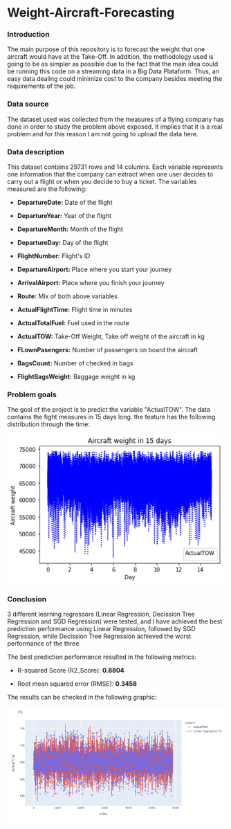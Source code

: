 # Weight-Aircraft-Forecasting

### Introduction

The main purpose of this repository is to forecast the weight that one aircraft would have at the Take-Off. In addition, the methodology used is going to be as simpler as possible due to the fact that the main idea could be running this code on a streaming data in a Big Data Plataform. Thus, an easy data dealing could minimize cost to the company besides meeting the requirements of the job.

### Data source

The dataset used was collected from the measures of a flying company has done in order to study the problem above exposed. It implies that it is a real problem and for this reason I am not going to upload the data here.

### Data description

This dataset contains 29731 rows and 14 columns. Each variable represents one information that the company can extract when one user decides to carry out a flight or when you decide to buy a ticket. The variables measured are the following:

- **DepartureDate:** Date of the flight

- **DepartureYear:** Year of the flight

- **DepartureMonth:** Month of the flight

- **DepartureDay:** Day of the flight

- **FlightNumber:** Flight's ID

- **DepartureAirport:** Place where you start your journey

- **ArrivalAirport:** Place where you finish your journey

- **Route:** Mix of both above variables

- **ActualFlightTime:** Flight time in minutes

- **ActualTotalFuel:** Fuel used in the route

- **ActualTOW:** Take-Off Weight, Take off weight of the aircraft in kg

- **FLownPasengers:** Number of passengers on board the aircraft

- **BagsCount:** Number of checked in bags

- **FlightBagsWeight:** Baggage weight in kg


### Problem goals

The goal of the project is to predict the variable "ActualTOW". The data contains the fight measures in 15 days long. the feature has the following distribution through the time:

<img src = "Images/goals.png" width = 500>


### Conclusion

3 different learning regressors (Linear Regression, Decission Tree Regression and SGD Regression) were tested, and I have achieved the best prediction performance using Linear Regression, followed by SGD Regression, while Decission Tree Regression achieved the worst performance of the three.

The best prediction performance resulted in the following metrics:

- R-squared Score (R2_Score): **0.8804**

- Root mean squared error (RMSE): **0.3458**

The results can be checked in the following graphic:

<img src = "Images/conclusion.png" width = 1000>


